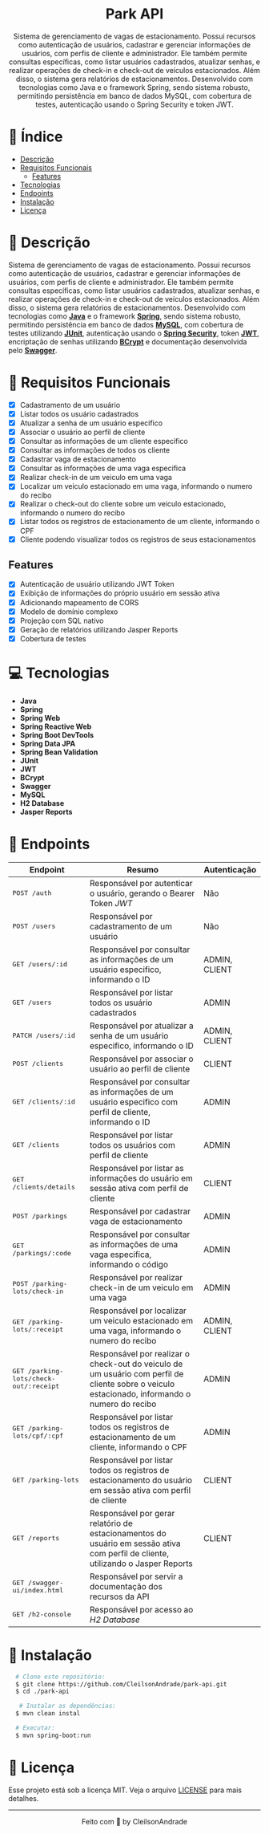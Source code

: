 <div align="center">
  <h1>Park API</h1>
  <p>Sistema de gerenciamento de vagas de estacionamento. Possui recursos como autenticação de usuários, cadastrar e gerenciar informações de usuários, com perfis de cliente e administrador. Ele também permite consultas específicas, como listar usuários cadastrados, atualizar senhas, e realizar operações de check-in e check-out de veículos estacionados. Além disso, o sistema gera relatórios de estacionamentos. Desenvolvido com tecnologias como Java e o framework Spring, sendo sistema robusto, permitindo persistência em banco de dados MySQL, com cobertura de testes, autenticação usando o Spring Security e token JWT.</p>
</div>

# 📒 Índice
* [Descrição](#descrição)
* [Requisitos Funcionais](#requisitos)
  * [Features](#features)
* [Tecnologias](#tecnologias)
* [Endpoints](#endpoints)
* [Instalação](#instalação)
* [Licença](#licença)

# 📃 <span id="descrição">Descrição</span>
Sistema de gerenciamento de vagas de estacionamento. Possui recursos como autenticação de usuários, cadastrar e gerenciar informações de usuários, com perfis de cliente e administrador. Ele também permite consultas específicas, como listar usuários cadastrados, atualizar senhas, e realizar operações de check-in e check-out de veículos estacionados. Além disso, o sistema gera relatórios de estacionamentos. Desenvolvido com tecnologias como [**Java**](https://www.java.com/) e o framework [**Spring**](https://spring.io/), sendo sistema robusto, permitindo persistência em banco de dados [**MySQL**](https://www.mysql.com/), com cobertura de testes utilizando [**JUnit**](https://junit.org/junit5/), autenticação usando o [**Spring Security**](https://spring.io/projects/spring-security), token [**JWT**](https://jwt.io/), encriptação de senhas utilizando [**BCrypt**](https://en.wikipedia.org/wiki/Bcrypt) e documentação desenvolvida pelo [**Swagger**](https://swagger.io/).

# 📌 <span id="requisitos">Requisitos Funcionais</span>
- [x] Cadastramento de um usuário<br>
- [x] Listar todos os usuário cadastrados<br>
- [x] Atualizar a senha de um usuário especifico<br>
- [x] Associar o usuário ao perfil de cliente<br>
- [x] Consultar as informações de um cliente especifico<br>
- [x] Consultar as informações de todos os cliente<br>
- [x] Cadastrar vaga de estacionamento<br>
- [x] Consultar as informações de uma vaga especifica<br>
- [x] Realizar check-in de um veiculo em uma vaga<br>
- [x] Localizar um veiculo estacionado em uma vaga, informando o numero do recibo<br>
- [x] Realizar o check-out do cliente sobre um veiculo estacionado, informando o numero do recibo<br>
- [x] Listar todos os registros de estacionamento de um cliente, informando o CPF<br>
- [x] Cliente podendo visualizar todos os registros de seus estacionamentos<br>

## Features
- [x] Autenticação de usuário utilizando JWT Token<br>
- [x] Exibição de informações do próprio usuário em sessão ativa<br>
- [x] Adicionando mapeamento de CORS<br>
- [x] Modelo de domínio complexo<br>
- [x] Projeção com SQL nativo<br>
- [x] Geração de relatórios utilizando Jasper Reports<br>
- [x] Cobertura de testes<br>

# 💻 <span id="tecnologias">Tecnologias</span>
- **Java**
- **Spring**
- **Spring Web**
- **Spring Reactive Web**
- **Spring Boot DevTools**
- **Spring Data JPA**
- **Spring Bean Validation**
- **JUnit**
- **JWT**
- **BCrypt**
- **Swagger**
- **MySQL**
- **H2 Database**
- **Jasper Reports**

# 📍 <span id="endpoints">Endpoints</span>
| Endpoint               | Resumo                                          | Autenticação
|----------------------|-----------------------------------------------------|----------------------
| <kbd>POST /auth </kbd> | Responsável por autenticar o usuário, gerando o Bearer Token *JWT* | Não
| <kbd>POST /users </kbd> | Responsável por cadastramento de um usuário | Não
| <kbd>GET /users/:id </kbd> | Responsável por consultar as informações de um usuário especifico, informando o ID | ADMIN, CLIENT
| <kbd>GET /users </kbd> | Responsável por listar todos os usuário cadastrados | ADMIN
| <kbd>PATCH /users/:id </kbd> | Responsável por atualizar a senha de um usuário especifico, informando o ID | ADMIN, CLIENT
| <kbd>POST /clients </kbd> | Responsável por associar o usuário ao perfil de cliente | CLIENT
| <kbd>GET /clients/:id </kbd> | Responsável por consultar as informações de um usuário especifico com perfil de cliente, informando o ID | ADMIN
| <kbd>GET /clients </kbd> | Responsável por listar todos os usuários com perfil de cliente | ADMIN
| <kbd>GET /clients/details </kbd> | Responsável por listar as informações do usuário em sessão ativa com perfil de cliente | CLIENT
| <kbd>POST /parkings </kbd> | Responsável por cadastrar vaga de estacionamento | ADMIN
| <kbd>GET /parkings/:code </kbd> | Responsável por consultar as informações de uma vaga especifica, informando o código | ADMIN
| <kbd>POST /parking-lots/check-in </kbd> | Responsável por realizar check-in de um veiculo em uma vaga | ADMIN
| <kbd>GET /parking-lots/:receipt </kbd> | Responsável por localizar um veiculo estacionado em uma vaga, informando o numero do recibo | ADMIN, CLIENT
| <kbd>GET /parking-lots/check-out/:receipt </kbd> | Responsável por realizar o check-out do veiculo de um usuário com perfil de cliente sobre o veiculo estacionado, informando o numero do recibo | ADMIN
| <kbd>GET /parking-lots/cpf/:cpf </kbd> | Responsável por listar todos os registros de estacionamento de um cliente, informando o CPF | ADMIN
| <kbd>GET /parking-lots </kbd> | Responsável por listar todos os registros de estacionamento do usuário em sessão ativa com perfil de cliente | CLIENT
| <kbd>GET /reports</kbd> | Responsável por gerar relatório de estacionamentos do usuário em sessão ativa com perfil de cliente, utilizando o Jasper Reports | CLIENT
| <kbd>GET /swagger-ui/index.html </kbd> | Responsável por servir a documentação dos recursos da API
| <kbd>GET /h2-console </kbd> | Responsável por acesso ao *H2 Database*

# 🚀 <span id="instalação">Instalação</span>
```bash
  # Clone este repositório:
  $ git clone https://github.com/CleilsonAndrade/park-api.git
  $ cd ./park-api

   # Instalar as dependências:
  $ mvn clean instal

  # Executar:
  $ mvn spring-boot:run
```

# 📝 <span id="licença">Licença</span>
Esse projeto está sob a licença MIT. Veja o arquivo [LICENSE](LICENSE) para mais detalhes.

---

<p align="center">
  Feito com 💜 by CleilsonAndrade
</p>